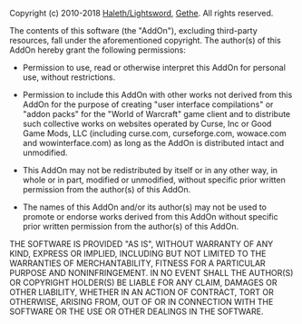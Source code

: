 Copyright (c) 2010-2018 [Haleth/Lightsword](http://www.wowinterface.com/forums/member.php?u=110142), [Gethe](http://www.wowinterface.com/forums/member.php?u=111611). All rights reserved.

The contents of this software (the "AddOn"), excluding third-party resources,
fall under the aforementioned copyright. The author(s) of this AddOn hereby
grant the following permissions:

* Permission to use, read or otherwise interpret this AddOn for personal use,
  without restrictions.

* Permission to include this AddOn with other works not derived from this
  AddOn for the purpose of creating "user interface compilations" or "addon
  packs" for the "World of Warcraft" game client and to distribute such
  collective works on websites operated by Curse, Inc or Good Game Mods, LLC
  (including curse.com, curseforge.com, wowace.com and wowinterface.com) as
  long as the AddOn is distributed intact and unmodified.

* This AddOn may not be redistributed by itself or in any other way, in whole
  or in part, modified or unmodified, without specific prior written
  permission from the author(s) of this AddOn.

* The names of this AddOn and/or its author(s) may not be used to promote or
  endorse works derived from this AddOn without specific prior written
  permission from the author(s) of this AddOn.

THE SOFTWARE IS PROVIDED "AS IS", WITHOUT WARRANTY OF ANY KIND, EXPRESS OR
IMPLIED, INCLUDING BUT NOT LIMITED TO THE WARRANTIES OF MERCHANTABILITY,
FITNESS FOR A PARTICULAR PURPOSE AND NONINFRINGEMENT. IN NO EVENT SHALL THE
AUTHOR(S) OR COPYRIGHT HOLDER(S) BE LIABLE FOR ANY CLAIM, DAMAGES OR OTHER
LIABILITY, WHETHER IN AN ACTION OF CONTRACT, TORT OR OTHERWISE, ARISING FROM,
OUT OF OR IN CONNECTION WITH THE SOFTWARE OR THE USE OR OTHER DEALINGS IN THE
SOFTWARE.
